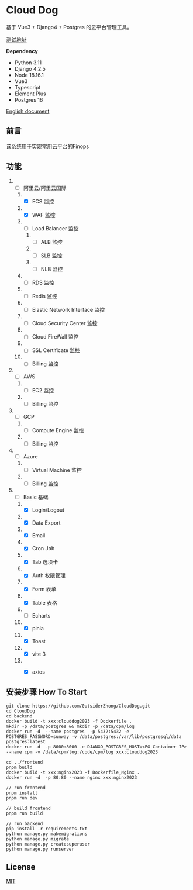 # Cloud Dog

基于 Vue3 + Django4 + Postgres 的云平台管理工具。

[测试地址](https://www.runsunway.com)

**Dependency**
 - Python 3.11
 - Django 4.2.5
 - Node 18.16.1
 - Vue3
 - Typescript
 - Element Plus
 - Postgres 16

[English document](https://github.com/0utsiderZhong/CloudDog/blob/main/README_EN.md)


## 前言

该系统用于实现常用云平台的Finops

## 功能
1. - [ ] 阿里云/阿里云国际
   1. - [x] ECS 监控
   2. - [x] WAF 监控
   3. - [ ] Load Balancer 监控
      1. - [ ] ALB 监控
      2. - [ ] SLB 监控
      3. - [ ] NLB 监控
   4. - [ ] RDS 监控
   5. - [ ] Redis 监控
   6. - [ ] Elastic Network Interface 监控
   7. - [ ] Cloud Security Center 监控
   8. - [ ] Cloud FireWall 监控
   9. - [ ] SSL Certificate 监控
   10. - [ ] Billing 监控
2. - [ ] AWS
   1. - [ ] EC2 监控
   2. - [ ] Billing 监控
3. - [ ] GCP
   1. - [ ] Compute Engine 监控
   2. - [ ] Billing 监控
4. - [ ] Azure
   1. - [ ] Virtual Machine 监控
   2. - [ ] Billing 监控
5. - [ ] Basic 基础
   1. - [x] Login/Logout
   2. - [x] Data Export
   3. - [x] Email
   4. - [x] Cron Job
   5. - [x] Tab 选项卡
   6. - [x] Auth 权限管理
   7. - [x] Form 表单
   8. - [x] Table 表格
   9. - [ ] Echarts
   10. - [x] pinia
   11. - [x] Toast
   12. - [x] vite 3
   13. - [x] axios


## 安装步骤 How To Start


```
git clone https://github.com/0utsiderZhong/CloudDog.git      
cd CloudDog   
cd backend
docker build -t xxx:clouddog2023 -f Dockerfile .
mkdir -p /data/postgres && mkdir -p /data/cpm/log
docker run -d  --name postgres  -p 5432:5432 -e POSTGRES_PASSWORD=sunway -v /data/postgres:/var/lib/postgresql/data  postgres:latest
docker run -d  -p 8000:8000 -e DJANGO_POSTGRES_HOST=<PG Container IP> --name cpm -v /data/cpm/log:/code/cpm/log xxx:clouddog2023

cd ../frontend 
pnpm build
docker build -t xxx:nginx2023 -f Dockerfile_Nginx .
docker run -d  -p 80:80 --name nginx xxx:nginx2023       

// run frontend
pnpm install
pnpm run dev

// build frontend
pnpm run build

// run backend
pip install -r requirements.txt
python manage.py makemigrations
python manage.py migrate
python manage.py createsuperuser
python manage.py runserver
```

## License

[MIT](https://github.com/0utsiderZhong/CloudDog/blob/main/LICENSE)